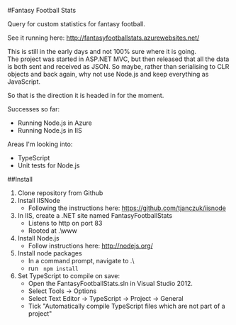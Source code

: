 #Fantasy Football StatsQuery for custom statistics for fantasy football.See it running here: http://fantasyfootballstats.azurewebsites.net/This is still in the early days and not 100% sure where it is going.  The project was started in ASP.NET MVC, but then released that all the data is both sent and received as JSON.So maybe, rather than serialising to CLR objects and back again, why not use Node.js and keep everything as JavaScript.So that is the direction it is headed in for the moment.Successes so far:- Running Node.js in Azure- Running Node.js in IISAreas I'm looking into:- TypeScript- Unit tests for Node.js##Install1.  Clone repository from Github1.  Install IISNode    * Following the instructions here: https://github.com/tjanczuk/iisnode1.  In IIS, create a .NET site named FantasyFootballStats    * Listens to http on port 83    * Rooted at .\www1.  Install Node.js    * Follow instructions here: http://nodejs.org/1.  Install node packages    * In a command prompt, navigate to .\    * run &nbsp; `npm install`1.  Set TypeScript to compile on save:    * Open the FantasyFootballStats.sln in Visual Studio 2012.    * Select Tools -> Options    * Select Text Editor -> TypeScript -> Project -> General    * Tick "Automatically compile TypeScript files which are not part of a project"